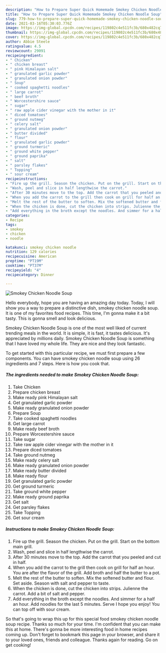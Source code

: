 ```yaml
---
description: "How to Prepare Super Quick Homemade Smokey Chicken Noodle Soup"
title: "How to Prepare Super Quick Homemade Smokey Chicken Noodle Soup"
slug: 779-how-to-prepare-super-quick-homemade-smokey-chicken-noodle-soup
date: 2021-03-16T05:30:03.776Z
image: https://img-global.cpcdn.com/recipes/119802c4e511fc3b/680x482cq70/smokey-chicken-noodle-soup-recipe-main-photo.jpg
thumbnail: https://img-global.cpcdn.com/recipes/119802c4e511fc3b/680x482cq70/smokey-chicken-noodle-soup-recipe-main-photo.jpg
cover: https://img-global.cpcdn.com/recipes/119802c4e511fc3b/680x482cq70/smokey-chicken-noodle-soup-recipe-main-photo.jpg
author: Abbie Steele
ratingvalue: 4.5
reviewcount: 29091
recipeingredient:
- " Chicken"
- " chicken breast"
- " pink Himalayan salt"
- " granulated garlic powder"
- " granulated onion powder"
- " Soup"
- " cooked spaghetti noodles"
- " large carrot"
- " beef broth"
- " Worcestershire sauce"
- " sugar"
- " raw apple cider vinegar with the mother in it"
- " diced tomatoes"
- " ground nutmeg"
- " celery salt"
- " granulated onion powder"
- " butter divided"
- " flour"
- " granulated garlic powder"
- " ground turmeric"
- " ground white pepper"
- " ground paprika"
- " salt"
- " parsley flakes"
- " Topping"
- " sour cream"
recipeinstructions:
- "Fire up the grill. Season the chicken. Put on the grill. Start on the bottom main grill."
- "Wash, peel and slice in half lengthwise the carrot."
- "After 30 minutes move to the top. Add the carrot that you peeled and cut in half."
- "When you add the carrot to the grill then cook on grill for half an hour. You are after the flavor of the grill. Add broth and half the butter to a pot."
- "Melt the rest of the butter to soften. Mix the softened butter and flour. Set aside. Season with salt and pepper to taste."
- "When the chicken is done, cut the chicken into strips. Julienne the carrot. Add a bit of salt and pepper."
- "Add everything in the broth except the noodles. And simmer for a half an hour. Add noodles for the last 5 minutes. Serve I hope you enjoy! You can top off with sour cream."
categories:
- Recipe
tags:
- smokey
- chicken
- noodle

katakunci: smokey chicken noodle 
nutrition: 129 calories
recipecuisine: American
preptime: "PT19M"
cooktime: "PT37M"
recipeyield: "4"
recipecategory: Dinner

---
```



![Smokey Chicken Noodle Soup](https://img-global.cpcdn.com/recipes/119802c4e511fc3b/680x482cq70/smokey-chicken-noodle-soup-recipe-main-photo.jpg)

Hello everybody, hope you are having an amazing day today. Today, I will show you a way to prepare a distinctive dish, smokey chicken noodle soup. It is one of my favorites food recipes. This time, I'm gonna make it a bit tasty. This is gonna smell and look delicious.



Smokey Chicken Noodle Soup is one of the most well liked of current trending meals in the world. It is simple, it is fast, it tastes delicious. It's appreciated by millions daily. Smokey Chicken Noodle Soup is something that I have loved my whole life. They are nice and they look fantastic.


To get started with this particular recipe, we must first prepare a few components. You can have smokey chicken noodle soup using 26 ingredients and 7 steps. Here is how you cook that.

<!--inarticleads1-->

##### The ingredients needed to make Smokey Chicken Noodle Soup:

1. Take  Chicken
1. Prepare  chicken breast
1. Make ready  pink Himalayan salt
1. Get  granulated garlic powder
1. Make ready  granulated onion powder
1. Prepare  Soup
1. Take  cooked spaghetti noodles
1. Get  large carrot
1. Make ready  beef broth
1. Prepare  Worcestershire sauce
1. Take  sugar
1. Take  raw apple cider vinegar with the mother in it
1. Prepare  diced tomatoes
1. Take  ground nutmeg
1. Make ready  celery salt
1. Make ready  granulated onion powder
1. Make ready  butter divided
1. Make ready  flour
1. Get  granulated garlic powder
1. Get  ground turmeric
1. Take  ground white pepper
1. Make ready  ground paprika
1. Get  salt
1. Get  parsley flakes
1. Take  Topping
1. Get  sour cream




<!--inarticleads2-->

##### Instructions to make Smokey Chicken Noodle Soup:

1. Fire up the grill. Season the chicken. Put on the grill. Start on the bottom main grill.
1. Wash, peel and slice in half lengthwise the carrot.
1. After 30 minutes move to the top. Add the carrot that you peeled and cut in half.
1. When you add the carrot to the grill then cook on grill for half an hour. You are after the flavor of the grill. Add broth and half the butter to a pot.
1. Melt the rest of the butter to soften. Mix the softened butter and flour. Set aside. Season with salt and pepper to taste.
1. When the chicken is done, cut the chicken into strips. Julienne the carrot. Add a bit of salt and pepper.
1. Add everything in the broth except the noodles. And simmer for a half an hour. Add noodles for the last 5 minutes. Serve I hope you enjoy! You can top off with sour cream.




So that's going to wrap this up for this special food smokey chicken noodle soup recipe. Thanks so much for your time. I'm confident that you can make this at home. There's gonna be more interesting food in home recipes coming up. Don't forget to bookmark this page in your browser, and share it to your loved ones, friends and colleague. Thanks again for reading. Go on get cooking!
